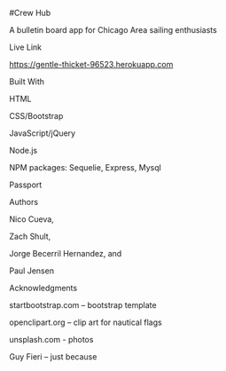 #Crew Hub

A bulletin board app for Chicago Area sailing enthusiasts


Live Link

https://gentle-thicket-96523.herokuapp.com


Built With

HTML

CSS/Bootstrap

JavaScript/jQuery

Node.js

NPM packages:
	Sequelie, Express, Mysql
	
Passport


Authors

Nico Cueva,

Zach Shult,

Jorge Becerril Hernandez, and

Paul Jensen


Acknowledgments

startbootstrap.com – bootstrap template

openclipart.org – clip art for nautical flags

unsplash.com - photos

Guy Fieri – just because
